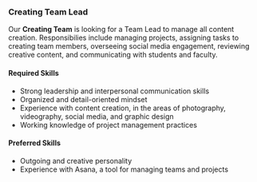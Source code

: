 ### Creating Team Lead

Our **Creating Team** is looking for a Team Lead to manage all content creation. Responsibilies include managing projects, assigning tasks to creating team members, overseeing social media engagement, reviewing creative content, and communicating with students and faculty.

#### Required Skills

- Strong leadership and interpersonal communication skills
- Organized and detail-oriented mindset
- Experience with content creation, in the areas of photography, videography, social media, and graphic design
- Working knowledge of project management practices

#### Preferred Skills

- Outgoing and creative personality
- Experience with Asana, a tool for managing teams and projects